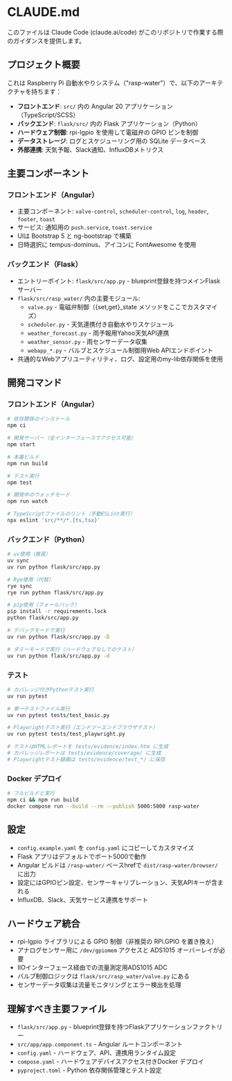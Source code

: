# CLAUDE.md

このファイルは Claude Code (claude.ai/code) がこのリポジトリで作業する際のガイダンスを提供します。

## プロジェクト概要

これは Raspberry Pi 自動水やりシステム（"rasp-water"）で、以下のアーキテクチャを持ちます：

- **フロントエンド**: `src/` 内の Angular 20 アプリケーション（TypeScript/SCSS）
- **バックエンド**: `flask/src/` 内の Flask アプリケーション（Python）
- **ハードウェア制御**: rpi-lgpio を使用して電磁弁の GPIO ピンを制御
- **データストレージ**: ログとスケジューリング用の SQLite データベース
- **外部連携**: 天気予報、Slack通知、InfluxDBメトリクス

## 主要コンポーネント

### フロントエンド（Angular）

- 主要コンポーネント: `valve-control`, `scheduler-control`, `log`, `header`, `footer`, `toast`
- サービス: 通知用の `push.service`, `toast.service`
- UIは Bootstrap 5 と ng-bootstrap で構築
- 日時選択に tempus-dominus、アイコンに FontAwesome を使用

### バックエンド（Flask）

- エントリーポイント: `flask/src/app.py` - blueprint登録を持つメインFlaskサーバー
- `flask/src/rasp_water/` 内の主要モジュール:
    - `valve.py` - 電磁弁制御（{set,get}\_state メソッドをここでカスタマイズ）
    - `scheduler.py` - 天気連携付き自動水やりスケジュール
    - `weather_forecast.py` - 雨予報用Yahoo天気API連携
    - `weather_sensor.py` - 雨センサーデータ収集
    - `webapp_*.py` - バルブとスケジュール制御用Web APIエンドポイント
- 共通的なWebアプリユーティリティ、ログ、設定用のmy-lib依存関係を使用

## 開発コマンド

### フロントエンド（Angular）

```bash
# 依存関係のインストール
npm ci

# 開発サーバー（全インターフェースでアクセス可能）
npm start

# 本番ビルド
npm run build

# テスト実行
npm test

# 開発中のウォッチモード
npm run watch

# TypeScriptファイルのリント（手動ESLint実行）
npx eslint 'src/**/*.{ts,tsx}'
```

### バックエンド（Python）

```bash
# uv使用（推奨）
uv sync
uv run python flask/src/app.py

# Rye使用（代替）
rye sync
rye run python flask/src/app.py

# pip使用（フォールバック）
pip install -r requirements.lock
python flask/src/app.py

# デバッグモードで実行
uv run python flask/src/app.py -D

# ダミーモードで実行（ハードウェアなしでのテスト）
uv run python flask/src/app.py -d
```

### テスト

```bash
# カバレッジ付きPythonテスト実行
uv run pytest

# 単一テストファイル実行
uv run pytest tests/test_basic.py

# Playwrightテスト実行（エンドツーエンドブラウザテスト）
uv run pytest tests/test_playwright.py

# テストはHTMLレポートを tests/evidence/index.htm に生成
# カバレッジレポートは tests/evidence/coverage/ に生成
# Playwrightテスト録画は tests/evidence/test_*/ に保存
```

### Docker デプロイ

```bash
# フルビルドと実行
npm ci && npm run build
docker compose run --build --rm --publish 5000:5000 rasp-water
```

## 設定

- `config.example.yaml` を `config.yaml` にコピーしてカスタマイズ
- Flask アプリはデフォルトでポート5000で動作
- Angular ビルドは `/rasp-water/` ベースhrefで `dist/rasp-water/browser/` に出力
- 設定にはGPIOピン設定、センサーキャリブレーション、天気APIキーが含まれる
- InfluxDB、Slack、天気サービス連携をサポート

## ハードウェア統合

- rpi-lgpio ライブラリによる GPIO 制御（非推奨の RPi.GPIO を置き換え）
- アナログセンサー用に `/dev/gpiomem` アクセスと ADS1015 オーバーレイが必要
- IIOインターフェース経由での流量測定用ADS1015 ADC
- バルブ制御ロジックは `flask/src/rasp_water/valve.py` にある
- センサーデータ収集は流量モニタリングとエラー検出を処理

## 理解すべき主要ファイル

- `flask/src/app.py` - blueprint登録を持つFlaskアプリケーションファクトリー
- `src/app/app.component.ts` - Angular ルートコンポーネント
- `config.yaml` - ハードウェア、API、連携用ランタイム設定
- `compose.yaml` - ハードウェアデバイスアクセス付きDocker デプロイ
- `pyproject.toml` - Python 依存関係管理とテスト設定